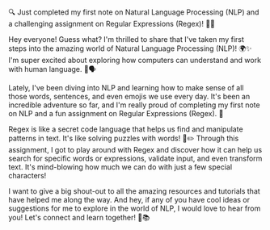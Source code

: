 🔍 Just completed my first note on Natural Language Processing (NLP) and a challenging assignment on Regular Expressions (Regex)! 📝💡

Hey everyone! Guess what? I'm thrilled to share that I've taken my first steps into the amazing world of Natural Language Processing (NLP)! 🌍✨ I'm super excited about exploring how computers can understand and work with human language. 🤖🗣️

Lately, I've been diving into NLP and learning how to make sense of all those words, sentences, and even emojis we use every day. It's been an incredible adventure so far, and I'm really proud of completing my first note on NLP and a fun assignment on Regular Expressions (Regex). 🎉

Regex is like a secret code language that helps us find and manipulate patterns in text. It's like solving puzzles with words! 🧩✏️ Through this assignment, I got to play around with Regex and discover how it can help us search for specific words or expressions, validate input, and even transform text. It's mind-blowing how much we can do with just a few special characters!

I want to give a big shout-out to all the amazing resources and tutorials that have helped me along the way. And hey, if any of you have cool ideas or suggestions for me to explore in the world of NLP, I would love to hear from you! Let's connect and learn together! 🤝📚
